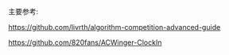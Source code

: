 主要参考:

 https://github.com/livrth/algorithm-competition-advanced-guide
 
 https://github.com/820fans/ACWinger-ClockIn
 
 
